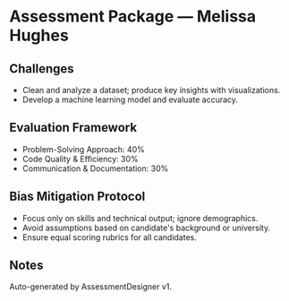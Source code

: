 # Assessment Package — Melissa Hughes

## Challenges
- Clean and analyze a dataset; produce key insights with visualizations.
- Develop a machine learning model and evaluate accuracy.

## Evaluation Framework
- Problem-Solving Approach: 40%
- Code Quality & Efficiency: 30%
- Communication & Documentation: 30%

## Bias Mitigation Protocol
- Focus only on skills and technical output; ignore demographics.
- Avoid assumptions based on candidate's background or university.
- Ensure equal scoring rubrics for all candidates.

## Notes
Auto-generated by AssessmentDesigner v1.